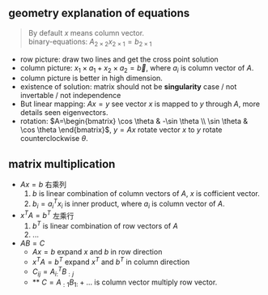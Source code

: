 ## geometry explanation of equations
> By default $x$ means column vector.  
> binary-equations: $A_{2\times 2}x_{2\times 1}=b_{2\times 1}$  
- row picture: draw two lines and get the cross point solution
- column picture: $x_1\times a_1 + x_2\times a_2=\vec{b}$, where $a_i$ is column vector of $A$.
- column picture is better in high dimension.
- existence of solution: matrix should not be **singularity** case / not invertable / not independence
- But linear mapping: $Ax=y$ see vector $x$ is mapped to $y$ through $A$, more details seen eigenvectors.
- rotation: $A=\begin{bmatrix} \cos \theta & -\sin \theta \\ \sin \theta & \cos \theta \end{bmatrix}$, $y=Ax$ rotate vector $x$ to $y$ rotate counterclockwise $\theta$.

## matrix multiplication
- $Ax=b$ 右乘列
    1. $b$ is linear combination of column vectors of $A$, $x$ is cofficient vector.
    2. $b_i=a_i^Tx_i$ is inner product, where $a_i$ is column vector of $A$.
- $x^TA=b^T$ 左乘行
    1. $b^T$ is linear combination of row vectors of $A$
    2. ...
- $AB=C$
    - $Ax=b$ expand $x$ and $b$ in row direction
    - $x^TA=b^T$ expand $x^T$ and $b^T$ in column direction
    - $C_{ij}=A_{i:}^T B_{:j}$
    - ** $C=A_{:1}B_{1:}+\dots$ is column vector multiply row vector.



